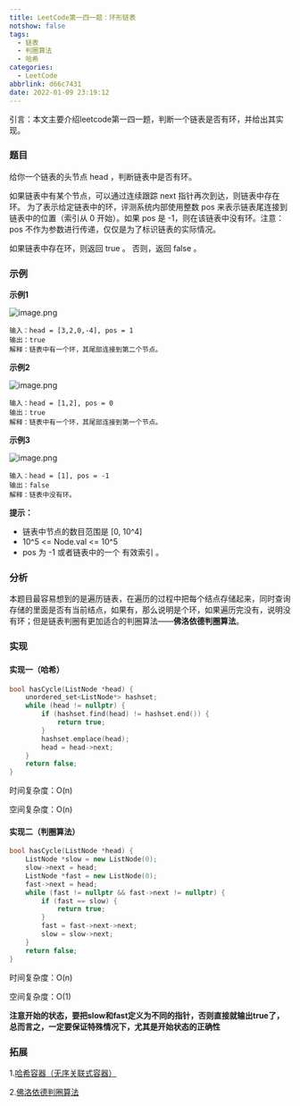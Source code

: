 ```yaml
---
title: LeetCode第一四一题：环形链表
notshow: false
tags:
  - 链表
  - 判圈算法
  - 哈希
categories:
  - LeetCode
abbrlink: d66c7431
date: 2022-01-09 23:19:12
---
```


引言：本文主要介绍leetcode第一四一题，判断一个链表是否有环，并给出其实现。

<!--more-->
### 题目
给你一个链表的头节点 head ，判断链表中是否有环。

如果链表中有某个节点，可以通过连续跟踪 next 指针再次到达，则链表中存在环。 为了表示给定链表中的环，评测系统内部使用整数 pos 来表示链表尾连接到链表中的位置（索引从 0 开始）。如果 pos 是 -1，则在该链表中没有环。注意：pos 不作为参数进行传递，仅仅是为了标识链表的实际情况。

如果链表中存在环，则返回 true 。 否则，返回 false 。

### 示例

**示例1**

![image.png](https://s2.loli.net/2022/01/09/TPnu4a8cX2GUMkJ.png)

```
输入：head = [3,2,0,-4], pos = 1
输出：true
解释：链表中有一个环，其尾部连接到第二个节点。
```

**示例2**

![image.png](https://s2.loli.net/2022/01/09/QzmCcjGbatMUu1E.png)

```
输入：head = [1,2], pos = 0
输出：true
解释：链表中有一个环，其尾部连接到第一个节点。
```

**示例3**

![image.png](https://s2.loli.net/2022/01/09/QncUVqxFeY8jEyl.png)

```
输入：head = [1], pos = -1
输出：false
解释：链表中没有环。
```

**提示：**

- 链表中节点的数目范围是 [0, 10^4]
- 10^5 <= Node.val <= 10^5
- pos 为 -1 或者链表中的一个 有效索引 。

### 分析
本题目最容易想到的是遍历链表，在遍历的过程中把每个结点存储起来，同时查询存储的里面是否有当前结点，如果有，那么说明是个环，如果遍历完没有，说明没有环；但是链表判圈有更加适合的判圈算法——**佛洛依德判圈算法**。

### 实现

#### 实现一（哈希）
```c++
bool hasCycle(ListNode *head) {
	unordered_set<ListNode*> hashset;
	while (head != nullptr) {
		if (hashset.find(head) != hashset.end()) {
			return true;
		}
		hashset.emplace(head);
		head = head->next;
	}
	return false;
}
```

时间复杂度：O(n)

空间复杂度：O(n)

#### 实现二（判圈算法）

```c++
bool hasCycle(ListNode *head) {
	ListNode *slow = new ListNode(0);
	slow->next = head;
	ListNode *fast = new ListNode(0);
	fast->next = head;
	while (fast != nullptr && fast->next != nullptr) {
		if (fast == slow) {
			return true;
		}
		fast = fast->next->next;
		slow = slow->next;
	}
	return false;
}
```
时间复杂度：O(n)

空间复杂度：O(1)

**注意开始的状态，要把slow和fast定义为不同的指针，否则直接就输出true了，总而言之，一定要保证特殊情况下，尤其是开始状态的正确性**


### 拓展
1.[哈希容器（无序关联式容器）]()

2.[佛洛依德判圈算法]()

